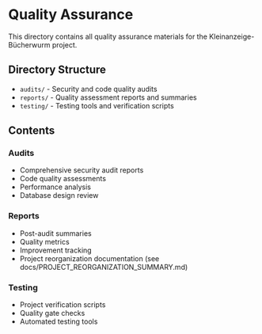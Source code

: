# Quality Assurance

This directory contains all quality assurance materials for the Kleinanzeige-Bücherwurm project.

## Directory Structure

- `audits/` - Security and code quality audits
- `reports/` - Quality assessment reports and summaries
- `testing/` - Testing tools and verification scripts

## Contents

### Audits
- Comprehensive security audit reports
- Code quality assessments
- Performance analysis
- Database design review

### Reports
- Post-audit summaries
- Quality metrics
- Improvement tracking
- Project reorganization documentation (see docs/PROJECT_REORGANIZATION_SUMMARY.md)

### Testing
- Project verification scripts
- Quality gate checks
- Automated testing tools